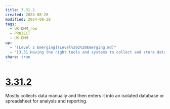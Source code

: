 ```yaml
---
title: 3.31.2
created: 2024-08-28
modified: 2024-08-28
tags:
  - UK-DMM_row
  - PROJECT
  - UK-DMM
up:
  - "[Level 2 Emerging](Level%202%20Emerging.md)"
  - "[3.31 Having the right tools and systems to collect and store data](3.31%20Having%20the%20right%20tools%20and%20systems%20to%20collect%20and%20store%20data.md)"
share: true
---
```

# [3.31.2](3.31.2.md)

Mostly collects data manually and then enters it into an isolated database or spreadsheet for analysis and reporting.
